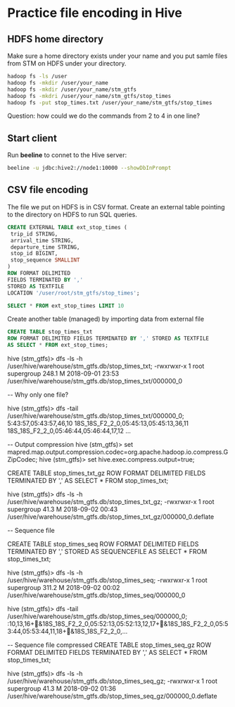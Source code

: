 # Practice file encoding in Hive

## HDFS home directory

Make sure a home directory exists under your name and you put samle files from STM on HDFS under your directory.

```bash
hadoop fs -ls /user
hadoop fs -mkdir /user/your_name
hadoop fs -mkdir /user/your_name/stm_gtfs
hadoop fs -mkdri /user/your_name/stm_gtfs/stop_times
hadoop fs -put stop_times.txt /user/your_name/stm_gtfs/stop_times
```

Question: how could we do the commands from 2 to 4 in one line?


## Start client

Run **beeline** to connet to the Hive server:

```bash
beeline -u jdbc:hive2://node1:10000 --showDbInPrompt
```

## CSV file encoding

The file we put on HDFS is in CSV format. Create an external table pointing to the directory on HDFS to run SQL queries.

```sql
CREATE EXTERNAL TABLE ext_stop_times (
 trip_id STRING,
 arrival_time STRING,
 departure_time STRING,
 stop_id BIGINT,
 stop_sequence SMALLINT
)
ROW FORMAT DELIMITED
FIELDS TERMINATED BY ','
STORED AS TEXTFILE
LOCATION '/user/root/stm_gtfs/stop_times';

SELECT * FROM ext_stop_times LIMIT 10
```

Create another table (managed) by importing data from external file

```sql
CREATE TABLE stop_times_txt 
ROW FORMAT DELIMITED FIELDS TERMINATED BY ',' STORED AS TEXTFILE
AS SELECT * FROM ext_stop_times;
```


hive (stm_gtfs)> dfs -ls -h /user/hive/warehouse/stm_gtfs.db/stop_times_txt;
-rwxrwxr-x   1 root supergroup  248.1 M 2018-09-01 23:53 /user/hive/warehouse/stm_gtfs.db/stop_times_txt/000000_0

-- Why only one file?

hive (stm_gtfs)> dfs -tail /user/hive/warehouse/stm_gtfs.db/stop_times_txt/000000_0;
5:43:57,05:43:57,46,10
18S_18S_F2_2_0,05:45:13,05:45:13,36,11
18S_18S_F2_2_0,05:46:44,05:46:44,17,12
...

-- Output compression
hive (stm_gtfs)> set mapred.map.output.compression.codec=org.apache.hadoop.io.compress.GZipCodec;
hive (stm_gtfs)> set hive.exec.compress.output=true;

CREATE TABLE stop_times_txt_gz
ROW FORMAT DELIMITED FIELDS TERMINATED BY ',' 
AS SELECT * FROM stop_times_txt;

hive (stm_gtfs)> dfs -ls -h /user/hive/warehouse/stm_gtfs.db/stop_times_txt_gz;
-rwxrwxr-x   1 root supergroup     41.3 M 2018-09-02 00:43 /user/hive/warehouse/stm_gtfs.db/stop_times_txt_gz/000000_0.deflate

-- Sequence file

CREATE TABLE stop_times_seq
ROW FORMAT DELIMITED FIELDS TERMINATED BY ',' STORED AS SEQUENCEFILE
AS SELECT * FROM stop_times_txt;

hive (stm_gtfs)> dfs -ls -h /user/hive/warehouse/stm_gtfs.db/stop_times_seq;
-rwxrwxr-x   1 root supergroup    311.2 M 2018-09-02 00:02 /user/hive/warehouse/stm_gtfs.db/stop_times_seq/000000_0

hive (stm_gtfs)> dfs -tail /user/hive/warehouse/stm_gtfs.db/stop_times_seq/000000_0;
:10,13,16+&18S_18S_F2_2_0,05:52:13,05:52:13,12,17+&18S_18S_F2_2_0,05:53:44,05:53:44,11,18+&18S_18S_F2_2_0,...

-- Sequence file compressed
CREATE TABLE stop_times_seq_gz
ROW FORMAT DELIMITED FIELDS TERMINATED BY ',' 
AS SELECT * FROM stop_times_txt;

hive (stm_gtfs)> dfs -ls -h /user/hive/warehouse/stm_gtfs.db/stop_times_seq_gz;
-rwxrwxr-x   1 root supergroup     41.3 M 2018-09-02 01:36 /user/hive/warehouse/stm_gtfs.db/stop_times_seq_gz/000000_0.deflate

